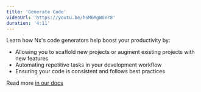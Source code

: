 ```yaml
---
title: 'Generate Code'
videoUrl: 'https://youtu.be/hSM6MgWOYr8'
duration: '4:11'
---
```


Learn how Nx's code generators help boost your productivity by:

- Allowing you to scaffold new projects or augment existing projects with new features
- Automating repetitive tasks in your development workflow
- Ensuring your code is consistent and follows best practices

Read more [in our docs](/features/generate-code)
